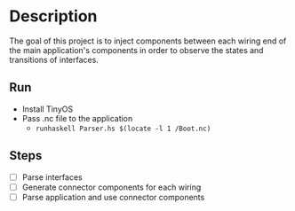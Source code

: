 # Description

The goal of this project is to inject components between each wiring end of the main application's components in order to observe the states and transitions of interfaces.

## Run

* Install TinyOS
* Pass .nc file to the application
  - `runhaskell Parser.hs $(locate -l 1 /Boot.nc)`

## Steps

- [ ] Parse interfaces
- [ ] Generate connector components for each wiring
- [ ] Parse application and use connector components
